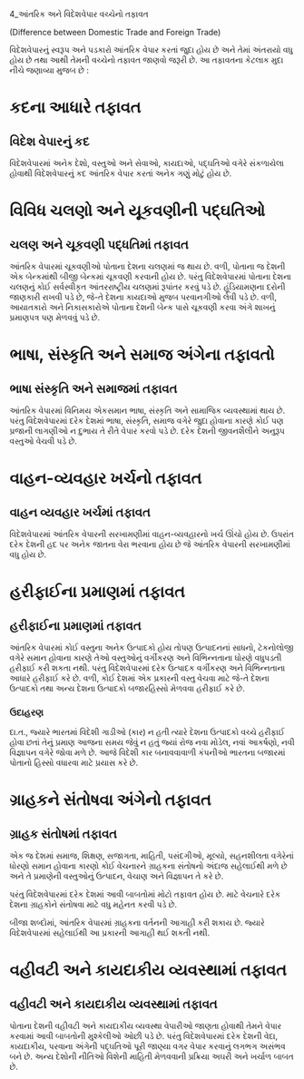 4_આંતરિક અને વિદેશવેપાર વચ્ચેનો તફાવત

(Difference between Domestic Trade and Foreign Trade)

વિદેશવેપારનું સ્વરૂપ અને પડકારો આંતરિક વેપાર કરતાં જુદા હોય છે અને તેમાં અંતરાયો વધુ હોય છે તથા આથી તેમની વચ્ચેનો તફાવત જાણવો જરૂરી છે. આ તફાવતના કેટલાક મુદા નીચે જણાવ્યા મુજબ છે :

# કદના આધારે તફાવત
## વિદેશ વેપારનું કદ
વિદેશવેપારમાં અનેક દેશો, વસ્તુઓ અને સેવાઓ, કાયદાઓ, પદ્ઘતિઓ વગેરે સંકળાયેલા હોવાથી વિદેશવેપારનું કદ આંતરિક વેપાર કરતાં અનેક ગણું મોટું હોય છે.

# વિવિધ ચલણો અને યૂકવણીની પદ્ઘતિઓ
## ચલણ અને ચૂકવણી પદ્ધતિમાં તફાવત
આંતરિક વેપારમાં ચૂકવણીઓ પોતાના દેશના ચલણમાં જ થાય છે. વળી, પોતાના જ દેશની એક બેન્કમાંથી બીજી બેન્કમાં ચૂકવણી કરવાની હોય છે. પરંતુ વિદેશવેપારમાં પોતાના દેશના ચલણનું કોઈ સર્વસ્વીકૃત આંતરરાષ્ટ્રીય ચલણમાં રૂપાંતર કરવું પડે છે. હૂંડિયામણના દરોની જાણકારી રાખવી પડે છે, જે-તે દેશના કાયદાઓ મુજબ પરવાનગીઓ લેવી પડે છે. વળી, આયાતકારો અને નિકાસકારોએ પોતાના દેશની બેન્ક પાસે ચૂકવણી કરવા અંગે શાખનું પ્રમાણપત્ર પણ મેળવવું પડે છે.

# ભાષા, સંસ્કૃતિ અને સમાજ અંગેના તફાવતો
## ભાષા સંસ્કૃતિ અને સમાજમાં તફાવત
આંતરિક વેપારમાં વિનિમય એકસમાન ભાષા, સંસ્કૃતિ અને સામાજિક વ્યવસ્થામાં થાય છે. પરંતુ વિદેશવેપારમાં દરેક દેશમાં ભાષા, સંસ્કૃતિ, સમાજ વગેરે જુદા હોવાના કારણે કોઈ પણ પ્રજાની લાગણીઓ ન દુભાય તે રીતે વેપાર કરવો પડે છે.
દરેક દેશની જીવનશૈલીને અનુરૂપ વસ્તુઓ વેચવી પડે છે.

# વાહન-વ્યવહાર ખર્ચનો તફાવત
## વાહન વ્યવહાર ખર્ચમાં તફાવત
વિદેશવેપારમાં આંતરિક વેપારની સરખામણીમાં વાહન-વ્યવહારનો ખર્ચ ઊંચો હોય છે. ઉપરાંત દરેક દેશની હદ પર અનેક જાતના વેરા ભરવાના હોય છે જે આંતરિક વેપારની સરખામણીમાં વધુ હોય છે.

# હરીફાઈના પ્રમાણમાં તફાવત
## હરીફાઈના પ્રમાણમાં તફાવત
આંતરિક વેપારમાં કોઈ વસ્તુના અનેક ઉત્પાદકો હોય તોપણ ઉત્પાદનનાં સાધનો, ટેકનોલોજી વગેરે સમાન હોવાના કારણે તેઓ વસ્તુઓનું વર્ગીકરણ અને વિભિન્નતાના ધોરણે વધુપડતી હરીફાઈ કરી શકતા નથી. પરંતુ વિદેશવેપારમાં દરેક ઉત્પાદક વર્ગીકરણ અને વિભિન્નતાના આધારે હરીફાઈ કરે છે. વળી, કોઈ દેશમાં એક પ્રકારની વસ્તુ વેચવા માટે જે-તે દેશના ઉત્પાદકો તથા અન્ય દેશના ઉત્પાદકો બજારહિસ્સો મેળવવા હરીફાઈ કરે છે.

### ઉદાહરણ
દા.ત., જ્યારે ભારતમાં વિદેશી ગાડીઓ (કાર) ન હતી ત્યારે દેશના ઉત્પાદકો વચ્ચે હરીફાઈ હોવા છતાં તેનું પ્રમાણ આજના સમય જેવું ન હતું જ્યાં રોજ નવા મોડેલ, નવાં આકર્ષણો, નવી વિજ્ઞાપન વગેરે જોવા મળે છે. આજે વિદેશી કાર બનાવવાવાળી કંપનીઓ ભારતના બજારમાં પોતાનો હિસ્સો વધારવા માટે પ્રયાસ કરે છે.

# ગ્રાહકને સંતોષવા અંગેનો તફાવત
## ગ્રાહક સંતોષમાં તફાવત
એક જ દેશમાં સમાજ, શિક્ષણ, સજાગતા, માહિતી, પસંદગીઓ, મૂલ્યો, સહનશીલતા વગેરેનાં ધોરણો સમાન હોવાના કારણો કોઈ વેચનારને ગ્રાહકના સંતોષનો અંદાજ સહેલાઈથી મળે છે અને તે પ્રમાણેની વસ્તુઓનું ઉત્પાદન, વેચાણ અને વિજ્ઞાપન તે કરે છે.

પરંતુ વિદેશવેપારમાં દરેક દેશમાં આવી બાબતોમાં મોટો તફાવત હોય છે. માટે વેચનારે દરેક દેશના ગ્રાહકોને સંતોષવા માટે વધુ મહેનત કરવી પડે છે.

બીજા શબ્દોમાં, આંતરિક વેપારમાં ગ્રાહકના વર્તનની આગાહી કરી શકાય છે. જ્યારે વિદેશવેપારમાં સહેલાઈથી આ પ્રકારની આગાહી થઈ શકતી નથી.

# વહીવટી અને કાયદાકીય વ્યવસ્થામાં તફાવત
## વહીવટી અને કાયદાકીય વ્યવસ્થામાં તફાવત
પોતાના દેશની વહીવટી અને કાયદાકીય વ્યવસ્થા વેપારીઓ જાણતા હોવાથી તેમને વેપાર કરવામાં આવી બાબતોની મુશ્કેલીઓ ઓછી પડે છે. પરંતુ વિદેશવેપારમાં દરેક દેશની વેદા, કાયદાકીય, પરવાના અંગેની પદ્ઘતિઓ પૂરી જાણ્યા વગર વેપાર કરવાનું લગભગ અસંભવ બને છે. અન્ય દેશોની નીતિઓ વિશેની માહિતી મેળવવાની પ્રક્રિયા અઘરી અને ખર્ચાળ બાબત છે.

